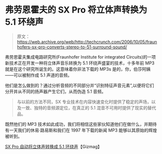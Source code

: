 # 弗劳恩霍夫的 SX Pro 将立体声转换为 5.1 环绕声

> 原文：<https://web.archive.org/web/http://techcrunch.com/2006/10/05/fraunhofers-sx-pro-converts-stereo-to-51-surround-sound/>

弗劳恩霍夫集成电路研究所(Fraunhofer Institute for integrated Circuits)的一项新技术正在开发一种将立体声音乐转换为 5.1 环绕声盛宴的技术，十多年前 MP3 就是在这个研究所诞生的。这意味着你非法下载的 MP3s 是的，你，伯莎阿姨——可以被制作成 5.1 声道的音频。

他们是怎么做到的？通过分析音频的不同部分并“识别特征声音元素”,以便将它们分开并从不同的扬声器产生它们，从而伪造 5.1 音频。

> 与以前的方法不同，SX 专业技术在内容快速变化时提供了稳定的声场，以及一致、独特的音频源定位，在真正的 5.1 混音不可用时提供了现实的替代品。

既然他们的 MP3 技术如此成功，我们将相信这些家伙知道他们在做什么，并期待有一天我们的休易·路易斯和我们在 1997 年下载的新闻 MP3 能够以其原始的辉煌被听到。

[SX Pro 自动将立体声转换成 5.1 环绕声](https://web.archive.org/web/20151006005036/http://www.gizmag.com/go/6273/)【Gizmag】